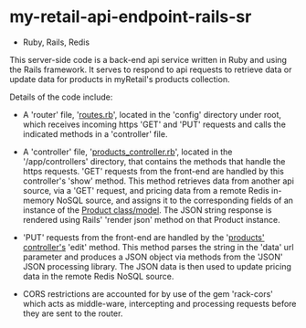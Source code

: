 # my-retail-api-endpoint-rails-sr

- Ruby, Rails, Redis

This server-side code is a back-end api service written in Ruby and using the Rails framework. It serves to respond to api requests to retrieve data or update data for products in myRetail's products collection. 

Details of the code include:

* A 'router' file, '[routes.rb](config/routes.rb)', located in the 'config' directory under root, which receives incoming https 'GET' and 'PUT' requests and calls the indicated methods in a 'controller' file.  

* A 'controller' file, '[products_controller.rb](app/controllers/products_controller.rb)', located in the '/app/controllers' directory, that contains the methods that handle the https requests. 'GET' requests from the front-end are handled by this controller's 'show' method. This method retrieves data from another api source, via a 'GET' request, and pricing data from a remote Redis in-memory NoSQL source, and assigns it to the corresponding fields of an instance of the [Product class/model](app/models/product.rb). The JSON string response is rendered using Rails' 'render json' method on that Product instance.

* 'PUT' requests from the front-end are handled by the '[products' controller's](app/controllers/products_controller.rb) 'edit' method. This method parses the string in the 'data' url parameter and produces a JSON object via methods from the 'JSON' JSON processing library. The JSON data is then used to update pricing data in the remote Redis NoSQL source.

* CORS restrictions are accounted for by use of the gem 'rack-cors' which acts as middle-ware, intercepting and processing requests before they are sent to the router.
